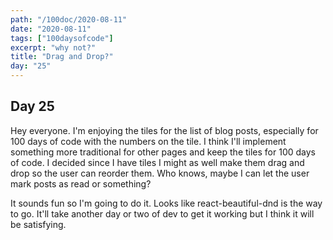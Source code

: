 ```yaml
---
path: "/100doc/2020-08-11"
date: "2020-08-11"
tags: ["100daysofcode"]
excerpt: "why not?"
title: "Drag and Drop?"
day: "25"
---
```


## Day 25

Hey everyone. I'm enjoying the tiles for the list of blog posts, especially for 100 days of code with the numbers on the tile. I think I'll implement something more traditional for other pages and keep the tiles for 100 days of code. I decided since I have tiles I might as well make them drag and drop so the user can reorder them. Who knows, maybe I can let the user mark posts as read or something?

It sounds fun so I'm going to do it. Looks like react-beautiful-dnd is the way to go. It'll take another day or two of dev to get it working but I think it will be satisfying.
